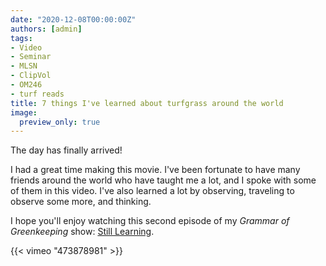 ```yaml
---
date: "2020-12-08T00:00:00Z"
authors: [admin]
tags:
- Video
- Seminar
- MLSN
- ClipVol
- OM246
- turf reads
title: 7 things I've learned about turfgrass around the world
image:
  preview_only: true
---
```


The day has finally arrived! 

I had a great time making this movie. I've been fortunate to have many friends around the world who have taught me a lot, and I spoke with some of them in this video. I've also learned a lot by observing, traveling to observe some more, and thinking. 

I hope you'll enjoy watching this second episode of my *Grammar of Greenkeeping* show: [Still Learning](https://vimeo.com/micahwoods/learning).

{{< vimeo "473878981" >}}

